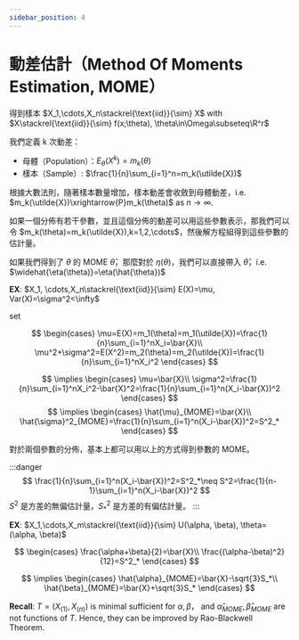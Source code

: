 ```yaml
---
sidebar_position: 4
---
```


# 動差估計（Method Of Moments Estimation, MOME）

得到樣本 $X_1,\cdots,X_n\stackrel{\text{iid}}{\sim} X$ with $X\stackrel{\text{iid}}{\sim} f(x;\theta), \theta\in\Omega\subseteq\R^r$

我們定義 k 次動差：
- 母體（Population）：$E_\theta(X^k)=m_k(\theta)$
- 樣本（Sample）: $\frac{1}{n}\sum_{i=1}^n=m_k(\utilde{X})$

根據大數法則，隨著樣本數量增加，樣本動差會收斂到母體動差，i.e. $m_k(\utilde{X})\xrightarrow{P}m_k(\theta)$ as $n\to\infty$.

如果一個分佈有若干參數，並且這個分佈的動差可以用這些參數表示，那我們可以令 $m_k(\theta)=m_k(\utilde{X}),k=1,2,\cdots$，然後解方程組得到這些參數的估計量。

如果我們得到了 $\theta$ 的 MOME $\hat{\theta}$，那麼對於 $\eta(\theta)$，我們可以直接帶入 $\hat{\theta}$，i.e. $\widehat{\eta(\theta)}=\eta(\hat{\theta})$

**EX**: $X_1, \cdots,X_n\stackrel{\text{iid}}{\sim} E(X)=\mu, Var(X)=\sigma^2<\infty$

set

$$
\begin{cases}
    \mu=E(X)=m_1(\theta)=m_1(\utilde{X})=\frac{1}{n}\sum_{i=1}^nX_i=\bar{X}\\
    \mu^2+\sigma^2=E(X^2)=m_2(\theta)=m_2(\utilde{X})=\frac{1}{n}\sum_{i=1}^nX_i^2
\end{cases}
$$

$$
\implies
\begin{cases}
    \mu=\bar{X}\\
    \sigma^2=\frac{1}{n}\sum_{i=1}^nX_i^2-\bar{X}^2=\frac{1}{n}\sum_{i=1}^n(X_i-\bar{X})^2
\end{cases}
$$
$$
\implies
\begin{cases}
    \hat{\mu}_{MOME}=\bar{X}\\
    \hat{\sigma}^2_{MOME}=\frac{1}{n}\sum_{i=1}^n(X_i-\bar{X})^2=S^2_*
\end{cases}
$$

對於兩個參數的分佈，基本上都可以用以上的方式得到參數的 MOME。

:::danger
$$
\frac{1}{n}\sum_{i=1}^n(X_i-\bar{X})^2=S^2_*\neq S^2=\frac{1}{n-1}\sum_{i=1}^n(X_i-\bar{X})^2
$$
$S^2$ 是方差的無偏估計量，$S^2_*$ 是方差的有偏估計量。
:::

**EX**: $X_1,\cdots,X_m\stackrel{\text{iid}}{\sim} U(\alpha, \beta), \theta=(\alpha, \beta)$

$$
\begin{cases}
    \frac{\alpha+\beta}{2}=\bar{X}\\
    \frac{(\alpha-\beta)^2}{12}=S^2_*
\end{cases}
$$

$$
\implies
\begin{cases}
    \hat{\alpha}_{MOME}=\bar{X}-\sqrt{3}S_*\\
    \hat{\beta}_{MOME}=\bar{X}+\sqrt{3}S_*
\end{cases}
$$

**Recall**: $T=(X_{(1)},X_{(n)})$ is minimal sufficient for $\alpha, \beta$， and $\hat{\alpha}_{MOME},\hat{\beta}_{MOME}$ are not functions of $T$. Hence, they can be improved by Rao-Blackwell Theorem.